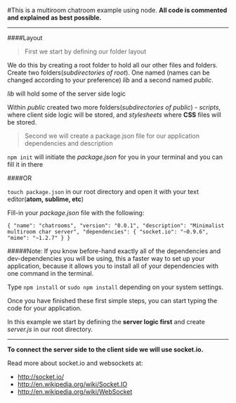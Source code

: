 #This is a multiroom chatroom example using node.
**All code is commented and explained as best possible.**

---

####Layout

> First we start by defining our folder layout

We do this by creating a root folder to hold all our other files and folders.
Create two folders(*subdirectories of root*). One named (names can be changed according to your preference) *lib* and a second named *public*.

*lib* will hold some of the server side logic

Within *public* created two more folders(*subdirectories of public*) - *scripts*, where client side logic will be stored, and *stylesheets* where **CSS** files will be stored.

> Second we will create a package.json file for our application dependencies and description

`npm init` will initiate the *package.json* for you in your terminal and you can fill it in there

####OR

`touch package.json` in our root directory and open it with your text editor(**atom, sublime, etc**)

Fill-in your *package.json* file with the following:

`{
    "name": "chatrooms",
    "version": "0.0.1",
    "description": "Minimalist multiroom char server",
    "dependencies": {
      "socket.io": "~0.9.6",
      "mime": "~1.2.7"
    }
  }`

#####Note: If you know before-hand exactly all of the dependencies and dev-dependencies you will be using, this a faster way to set up your application, because it allows you to install all of your dependencies with one command in the terminal.

Type `npm install` or `sudo npm install` depending on your system settings.

Once you have finished these first simple steps, you can start typing the code for your application.

In this example we start by defining the **server logic first** and create *server.js* in our root directory.

---

**To connect the server side to the client side we will use socket.io.**

Read more about socket.io and websockets at:
- http://socket.io/
- http://en.wikipedia.org/wiki/Socket.IO
- http://en.wikipedia.org/wiki/WebSocket
